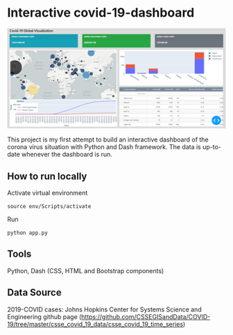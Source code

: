 # Interactive covid-19-dashboard

<img src="dashboard.png" align="centre">

This project is my first attempt to build an interactive dashboard of the corona virus situation with Python and Dash framework. The data is up-to-date whenever the dashboard is run.

## How to run locally
Activate virtual environment
```
source env/Scripts/activate
```

Run 
```
python app.py
```

## Tools
Python, Dash (CSS, HTML and Bootstrap components)

## Data Source
2019-COVID cases: Johns Hopkins Center for Systems Science and Engineering github page (https://github.com/CSSEGISandData/COVID-19/tree/master/csse_covid_19_data/csse_covid_19_time_series)


